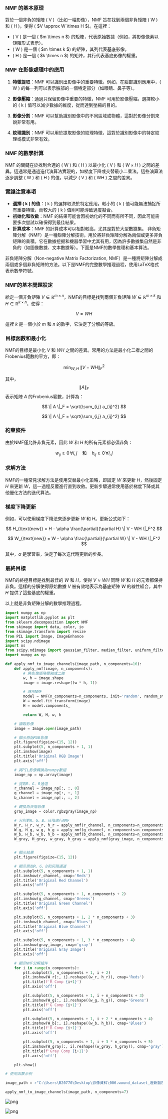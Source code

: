 ### NMF 的基本原理

對於一個非負的矩陣 \( V \)（比如一幅影像），NMF 旨在找到兩個非負矩陣 \( W \) 和 \( H \)，使得 \( $V \approx W \times H $\)。在這裡：

- \( V \) 是一個 \( $m \times n $\) 的矩陣，代表原始數據（例如，將影像像素以矩陣形式表示）。
- \( W \) 是一個 \( $m \times k $\) 的矩陣，其列代表基底影像。
- \( H \) 是一個 \( $k \times n $\) 的矩陣，其行代表基底影像的權重。

### NMF 在影像處理中的應用

1. **特徵提取**：NMF 可以識別出影像中的重要特徵。例如，在臉部識別應用中，\( W \) 的每一列可以表示臉部的一個特定部分（如眼睛、鼻子等）。

2. **影像壓縮**：通過只保留影像中重要的特徵，NMF 可用於影像壓縮。選擇較小的 \( k \) 值可以減少數據的維度，從而達到壓縮的目的。

3. **影像分割**：NMF 可以幫助識別影像中的不同區域或物體，這對於影像分割來說非常有用。

4. **紋理識別**：NMF 可以用於提取影像的紋理特徵，這對於識別影像中的特定紋理或模式非常有效。

### NMF 的數學計算

NMF 的關鍵在於找到合適的 \( W \) 和 \( H \) 以最小化 \( V \) 和 \( $W \times H$ \) 之間的差異。這通常是通過迭代演算法實現的，如梯度下降或交替最小二乘法。這些演算法逐步調整 \( W \) 和 \( H \) 的值，以減少 \( V \) 和 \( WH \) 之間的差異。

### 實踐注意事項

- **選擇 \( k \) 的值**：\( k \) 的選擇取決於特定應用。較小的 \( k \) 值可能無法捕捉所有重要特徵，而較大的 \( k \) 值則可能導致過度擬合。
- **初始化和收斂**：NMF 的結果可能會因初始化的不同而有所不同，因此可能需要多次嘗試以確保得到最佳結果。
- **計算成本**：NMF 的計算成本可以相對較高，尤其是對於大型數據集。
非負矩陣分解（NMF）是一種矩陣分解技術，用於將非負矩陣分解為兩個或更多非負矩陣的乘積。它在數據挖掘和機器學習中尤其有用，因為許多數據集自然是非負的（如圖像數據、文本數據等）。下面是NMF的數學推理和基本算法。

非負矩陣分解（Non-negative Matrix Factorization, NMF）是一種將矩陣分解成兩個或多個非負矩陣的方法。以下是NMF的完整數學推理過程，使用LaTeX格式表示數學符號。
### NMF的基本問題設定

給定一個非負矩陣 $V \in \mathbb{R}^{m \times n}$，NMF的目標是找到兩個非負矩陣 $W \in \mathbb{R}^{m \times k}$ 和 $H \in \mathbb{R}^{k \times n}$，使得：


$$ V \approx WH $$


這裡 $k$ 是一個小於 $m$ 和 $n$ 的數字，它決定了分解的等級。

### 目標函數和最小化

NMF的目標是最小化 $V$ 和 $WH$ 之間的差異。常用的方法是最小化二者之間的Frobenius範數的平方，即：

$$ \min_{W,H} \ \| V - WH \|_F^2 $$

其中， $$\| A \|_F$$ 表示矩陣 $A$ 的Frobenius範數，計算為：

$$ \| A \|_F = \sqrt{\sum_{i,j} a_{ij}^2}  $$

$$ \| A \|_F = \sqrt{\sum_{i,j} a_{ij}^2} $$

### 約束條件

由於NMF僅允許非負元素，因此 $W$ 和 $H$ 的所有元素都必須非負：

$$ w_{ij} \geq 0 \, \forall i,j \quad \text{和} \quad h_{ij} \geq 0 \, \forall i,j $$

### 求解方法

NMF的一種常見求解方法是使用交替最小化策略，即固定 $W$ 來更新 $H$，然後固定 $H$ 來更新 $W$，這一過程反覆進行直到收斂。更新步驟通常使用基於梯度下降或其他優化方法的迭代算法。

### 梯度下降更新

例如，可以使用梯度下降法來逐步更新 $W$ 和 $H$。更新公式如下：

$$ H_{\text{new}} = H - \alpha \frac{\partial}{\partial H} \| V - WH \|_F^2 $$

$$ W_{\text{new}} = W - \alpha \frac{\partial}{\partial W} \| V - WH \|_F^2 $$

其中，$\alpha$ 是學習率，決定了每次迭代時更新的步長。

### 最終目標

NMF的終極目標是找到最佳的 $W$ 和 $H$，使得 $V \approx WH$ 同時 $W$ 和 $H$ 的元素都保持非負。這樣的分解使得原始數據 $V$ 被有效地表示為基底矩陣 $W$ 的線性組合，其中 $H$ 提供了這些基底的權重。

以上就是非負矩陣分解的數學推理過程。


```python
import numpy as np
import matplotlib.pyplot as plt
from sklearn.decomposition import NMF
from skimage import data, color, io
from skimage.transform import resize
from PIL import Image, ImageEnhance
import scipy.ndimage
import os
from scipy.ndimage import gaussian_filter, median_filter, uniform_filter
import numpy as np
```


```python
def apply_nmf_to_image_channels(image_path, n_components=16):
    def apply_nmf(image, n_components):
        # 將影像矩陣壓縮成二維
        w, h = image.shape
        image = image.reshape((w * h, 1))

        # 應用NMF
        model = NMF(n_components=n_components, init='random', random_state=0)
        W = model.fit_transform(image)
        H = model.components_

        return W, H, w, h

    # 讀取影像
    image = Image.open(image_path)

    # 顯示原始RGB影像
    plt.figure(figsize=(15, 12))
    plt.subplot(5, n_components + 1, 1)
    plt.imshow(image)
    plt.title('Original RGB Image')
    plt.axis('off')

    # 將PIL影像轉換為numpy數組
    image_np = np.array(image)

    # 提取R、G、B通道
    r_channel = image_np[:, :, 0]
    g_channel = image_np[:, :, 1]
    b_channel = image_np[:, :, 2]

    # 轉換為灰階影像
    gray_image = color.rgb2gray(image_np)

    # 分別對R、G、B、灰階進行NMF
    W_r, H_r, w_r, h_r = apply_nmf(r_channel, n_components=n_components)
    W_g, H_g, w_g, h_g = apply_nmf(g_channel, n_components=n_components)
    W_b, H_b, w_b, h_b = apply_nmf(b_channel, n_components=n_components)
    W_gray, H_gray, w_gray, h_gray = apply_nmf(gray_image, n_components=n_components)


    # 顯示結果
    plt.figure(figsize=(15, 12))

    # 顯示原始R、G、B和灰階通道
    plt.subplot(5, n_components + 1, 1)
    plt.imshow(r_channel, cmap='Reds')
    plt.title('Original Red Channel')
    plt.axis('off')

    plt.subplot(5, n_components + 1, n_components + 2)
    plt.imshow(g_channel, cmap='Greens')
    plt.title('Original Green Channel')
    plt.axis('off')

    plt.subplot(5, n_components + 1, 2 * n_components + 3)
    plt.imshow(b_channel, cmap='Blues')
    plt.title('Original Blue Channel')
    plt.axis('off')

    plt.subplot(5, n_components + 1, 3 * n_components + 4)
    plt.imshow(gray_image, cmap='gray')
    plt.title('Original Gray Image')
    plt.axis('off')

    # 顯示NMF分解組件
    for i in range(n_components):
        plt.subplot(5, n_components + 1, i + 2)
        plt.imshow(W_r[:, i].reshape((w_r, h_r)), cmap='Reds')
        plt.title(f'R Comp {i+1}')
        plt.axis('off')

        plt.subplot(5, n_components + 1, i + n_components + 3)
        plt.imshow(W_g[:, i].reshape((w_g, h_g)), cmap='Greens')
        plt.title(f'G Comp {i+1}')
        plt.axis('off')

        plt.subplot(5, n_components + 1, i + 2 * n_components + 4)
        plt.imshow(W_b[:, i].reshape((w_b, h_b)), cmap='Blues')
        plt.title(f'B Comp {i+1}')
        plt.axis('off')

        plt.subplot(5, n_components + 1, i + 3 * n_components + 5)
        plt.imshow(W_gray[:, i].reshape((w_gray, h_gray)), cmap='gray')
        plt.title(f'Gray Comp {i+1}')
        plt.axis('off')

    plt.show()

# 使用函數示例

```


```python
image_path = r"C:\Users\B20770\Desktop\影像資料\006.wound_dataset_壢新醫院\images\175732.jpg"

apply_nmf_to_image_channels(image_path, n_components=7)
```


    
![png](output_3_0.png)
    



    
![png](output_3_1.png)
    

